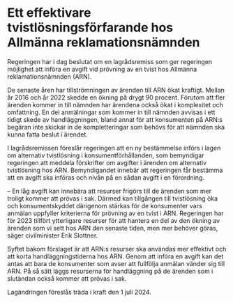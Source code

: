 # Ett effektivare tvistlösningsförfarande hos Allmänna reklamationsnämnden

Regeringen har i dag beslutat om en lagrådsremiss som ger regeringen möjlighet att införa en avgift vid prövning av en tvist hos Allmänna reklamationsnämnden (ARN).

De senaste åren har tillströmningen av ärenden till ARN ökat kraftigt. Mellan år 2016 och år 2022 skedde en ökning på drygt 90 procent. Förutom att fler ärenden kommer in till nämnden har ärendena också ökat i komplexitet och omfattning. En del anmälningar som kommer in till nämnden avvisas i ett tidigt skede av handläggningen, bland annat för att konsumenten på ARN:s begäran inte skickar in de kompletteringar som behövs för att nämnden ska kunna fatta beslut i ärendet.

I lagrådsremissen föreslår regeringen att en ny bestämmelse införs i lagen om alternativ tvistlösning i konsumentförhållanden, som bemyndigar regeringen att meddela förskrifter om avgifter i ärenden om alternativ tvistlösning hos ARN. Bemyndigandet innebär att regeringen får bestämma att en avgift ska införas och nivån på en sådan avgift i en förordning.

– En låg avgift kan innebära att resurser frigörs till de ärenden som mer troligt kommer att prövas i sak. Därmed kan tillgången till tvistlösning öka och konsumentskyddet därigenom stärkas för de konsumenter vars anmälan uppfyller kriterierna för prövning av en tvist i ARN. Regeringen har för 2023 tillfört ytterligare resurser för att hantera en del av den ökning av ärenden som vi sett hos ARN den senaste tiden, men mer behöver göras, säger civilminister Erik Slottner.

Syftet bakom förslaget är att ARN:s resurser ska användas mer effektivt och att korta handläggningstiderna hos ARN. Genom att införa en avgift kan det antas att bara de konsumenter som avser att fullfölja anmälan vänder sig till ARN. På så sätt läggs resurserna för handläggning på de ärenden som i slutändan också kommer att prövas i sak.

Lagändringen föreslås träda i kraft den 1 juli 2024.
